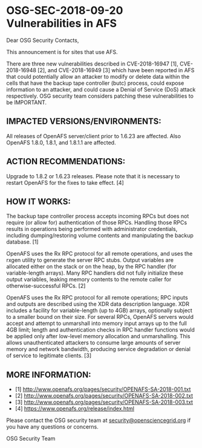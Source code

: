 # OSG-SEC-2018-09-20 Vulnerabilities in AFS

Dear OSG Security Contacts, 

This announcement is for sites that use AFS. 

There are three new vulnerabilities described in CVE-2018-16947 [1], CVE-2018-16948 [2], and CVE-2018-16949 [3] which have been reported in AFS that could potentially allow an attacker to modify or delete data within the cells that have the backup tape controller (butc) process, could expose information to an attacker, and could cause a Denial of Service (DoS) attack respectively. OSG security team considers patching these vulnerabilities to be IMPORTANT.     

## IMPACTED VERSIONS/ENVIRONMENTS:
All releases of OpenAFS server/client prior to 1.6.23 are affected.
Also OpenAFS 1.8.0, 1.8.1, and 1.8.1.1 are affected. 

## ACTION RECOMMENDATIONS:
Upgrade to 1.8.2 or 1.6.23 releases. Please note that it is necessary to restart OpenAFS for the fixes to take effect. [4]

## HOW IT WORKS:
The backup tape controller process accepts incoming RPCs but does not require (or allow for) authentication of those RPCs. Handling those RPCs results in operations being performed with administrator credentials, including dumping/restoring volume contents and manipulating the backup database. [1] 

OpenAFS uses the Rx RPC protocol for all remote operations, and uses the rxgen utility to generate the server RPC stubs. Output variables are allocated either on the stack or on the heap, by the RPC handler (for variable-length arrays). Many RPC handlers did not fully initialize these output variables, leaking memory contents to the remote caller for otherwise-successful RPCs. [2] 

OpenAFS uses the Rx RPC protocol for all remote operations; RPC inputs and outputs are described using the XDR data description language. XDR includes a facility for variable-length (up to 4GB) arrays, optionally subject to a smaller bound on their size. For several RPCs, OpenAFS servers would accept and attempt to unmarshall into memory input arrays up to the full 4GB limit; length and authentication checks in RPC handler functions would be applied only after low-level memory allocation and unmarshalling. This allows unauthenticated attackers to consume large amounts of server memory and network bandwidth, producing service degradation or denial of service to legitimate clients. [3]

## MORE INFORMATION:
- [1] http://www.openafs.org/pages/security/OPENAFS-SA-2018-001.txt
- [2] http://www.openafs.org/pages/security/OPENAFS-SA-2018-002.txt
- [3] http://www.openafs.org/pages/security/OPENAFS-SA-2018-003.txt
- [4] https://www.openafs.org/release/index.html 

Please contact the OSG security team at security@opensciencegrid.org if you have any questions or concerns. 

OSG Security Team
